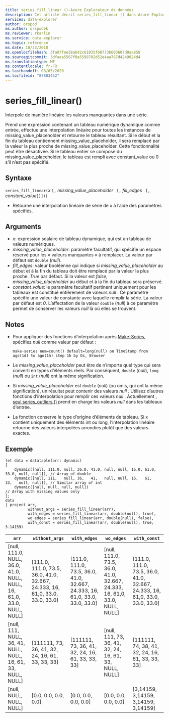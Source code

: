 ```yaml
---
title: series_fill_linear ()-Azure Explorateur de données
description: Cet article décrit series_fill_linear () dans Azure Explorateur de données.
services: data-explorer
author: orspod
ms.author: orspodek
ms.reviewer: rkarlin
ms.service: data-explorer
ms.topic: reference
ms.date: 10/23/2018
ms.openlocfilehash: 3fa07fee38ab42c61035f68773b603607d0aa858
ms.sourcegitcommit: 3dfaaa5567f8a5598702d52e4aa787d4249824d4
ms.translationtype: MT
ms.contentlocale: fr-FR
ms.lasthandoff: 08/05/2020
ms.locfileid: "87803452"
---
```

# <a name="series_fill_linear"></a>series_fill_linear()

Interpole de manière linéaire les valeurs manquantes dans une série.

Prend une expression contenant un tableau numérique dynamique comme entrée, effectue une interpolation linéaire pour toutes les instances de missing_value_placeholder et retourne le tableau résultant. Si le début et la fin du tableau contiennent missing_value_placeholder, il sera remplacé par la valeur la plus proche de missing_value_placeholder. Cette fonctionnalité peut être désactivée. Si le tableau entier se compose du missing_value_placeholder, le tableau est rempli avec constant_value ou 0 s’il n’est pas spécifié.  

## <a name="syntax"></a>Syntaxe

`series_fill_linear(`*x* `[,` *missing_value_placeholder* ` [,` *fill_edges* ` [,` *constant_value*`]]]))`
* Retourne une interpolation linéaire de série de *x* à l’aide des paramètres spécifiés.
 

## <a name="arguments"></a>Arguments

* *x*: expression scalaire de tableau dynamique, qui est un tableau de valeurs numériques.
* *missing_value_placeholder*: paramètre facultatif, qui spécifie un espace réservé pour les « valeurs manquantes » à remplacer. La valeur par défaut est `double` (*null*).
* *fill_edges*: valeur booléenne qui indique si *missing_value_placeholder* au début et à la fin du tableau doit être remplacé par la valeur la plus proche. *True* par défaut. Si la valeur est *false*, *missing_value_placeholder* au début et à la fin du tableau sera préservé.
* *constant_value*: le paramètre facultatif pertinent uniquement pour les tableaux est constitué entièrement de valeurs *null* . Ce paramètre spécifie une valeur de constante avec laquelle remplir la série. La valeur par défaut est *0*. L’affectation de la valeur `double` (*null*) à ce paramètre permet de conserver les valeurs *null* là où elles se trouvent.

## <a name="notes"></a>Notes

* Pour appliquer des fonctions d’interpolation après [Make-Series](make-seriesoperator.md), spécifiez *null* comme valeur par défaut : 

    <!-- csl: https://help.kusto.windows.net:443/Samples -->
    ```kusto
    make-series num=count() default=long(null) on TimeStamp from ago(1d) to ago(1h) step 1h by Os, Browser
    ```

* Le *missing_value_placeholder* peut être de n’importe quel type qui sera converti en types d’éléments réels. Par conséquent, `double` (*null*), `long` (*null*) ou `int` (*null*) ont la même signification.
* Si *missing_value_placeholder* est `double` (*null*) (ou omis, qui ont la même signification), un résultat peut contenir des valeurs *null* . Utilisez d’autres fonctions d’interpolation pour remplir ces valeurs *null* . Actuellement [, seul series_outliers ()](series-outliersfunction.md) prend en charge les valeurs *null* dans les tableaux d’entrée.
* La fonction conserve le type d’origine d’éléments de tableau. Si x contient uniquement des éléments int ou long, l’interpolation linéaire retourne des valeurs interpolées arrondies plutôt que des valeurs exactes.

## <a name="example"></a>Exemple

<!-- csl: https://help.kusto.windows.net:443/Samples -->
```kusto
let data = datatable(arr: dynamic)
[
    dynamic([null, 111.0, null, 36.0, 41.0, null, null, 16.0, 61.0, 33.0, null, null]), // Array of double    
    dynamic([null, 111,   null, 36,   41,   null, null, 16,   61,   33,   null, null]), // Similar array of int
    dynamic([null, null, null, null])                                                   // Array with missing values only
];
data
| project arr, 
          without_args = series_fill_linear(arr),
          with_edges = series_fill_linear(arr, double(null), true),
          wo_edges = series_fill_linear(arr, double(null), false),
          with_const = series_fill_linear(arr, double(null), true, 3.14159)  

```

|`arr`|`without_args`|`with_edges`|`wo_edges`|`with_const`|
|---|---|---|---|---|
|[null, 111.0, NULL, 36.0, 41.0, NULL, NULL, 16, 61,0, 33.0, NULL, NULL]|[111.0, 111.0, 73.5, 36.0, 41.0, 32.667, 24.333, 16, 61,0, 33.0, 33.0, 33.0]|[111.0, 111.0, 73.5, 36.0, 41.0, 32.667, 24.333, 16, 61,0, 33.0, 33.0, 33.0]|[null, 111.0, 73.5, 36.0, 41.0, 32.667, 24.333, 16, 61,0, 33.0, NULL, NULL]|[111.0, 111.0, 73.5, 36.0, 41.0, 32.667, 24.333, 16, 61,0, 33.0, 33.0, 33.0]|
|[null, 111, NULL, 36, 41, NULL, NULL, 16, 61, 33, NULL, NULL]|[111111, 73, 36, 41, 32, 24, 16, 61, 33, 33, 33]|[111111, 73, 36, 41, 32, 24, 16, 61, 33, 33, 33]|[null, 111, 73, 36, 41, 32, 24, 16, 61, 33, NULL, NULL]|[111111, 74, 38, 41, 32, 24, 16, 61, 33, 33, 33]|
|[null, NULL, NULL, NULL]|[0.0, 0.0, 0.0, 0.0]|[0.0, 0.0, 0.0, 0.0]|[0.0, 0.0, 0.0, 0.0]|[3,14159, 3,14159, 3,14159, 3,14159]|
